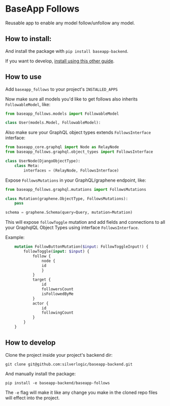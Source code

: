 # BaseApp Follows

Reusable app to enable any model follow/unfollow any model.


## How to install:

And install the package with `pip install baseapp-backend`.

If you want to develop, [install using this other guide](#how-to-develop).

## How to use

Add `baseapp_follows` to your project's `INSTALLED_APPS`

Now make sure all models you'd like to get follows also inherits `FollowableModel`, like:

```python
from baseapp_follows.models import FollowableModel

class User(models.Model, FollowableModel):
```

Also make sure your GraphQL object types extends `FollowsInterface` interface:

```python
from baseapp_core.graphql import Node as RelayNode
from baseapp_follows.graphql.object_types import FollowsInterface

class UserNode(DjangoObjectType):
    class Meta:
        interfaces = (RelayNode, FollowsInterface)
```

Expose `FollowsMutations` in your GraphQL/graphene endpoint, like:

```python
from baseapp_follows.graphql.mutations import FollowsMutations

class Mutation(graphene.ObjectType, FollowsMutations):
    pass

schema = graphene.Schema(query=Query, mutation=Mutation)
```

This will expose `followToggle` mutation and add fields and connections to all your GraphqlQL Object Types using interface `FollowsInterface`.

Example:

```graphql
    mutation FollowButtonMutation($input: FollowToggleInput!) {
        followToggle(input: $input) {
            follow {
                node {
                id
                }
            }
            target {
                id
                followersCount
                isFollowedByMe
            }
            actor {
                id
                followingCount
            }
        }
    }
```

## How to develop

Clone the project inside your project's backend dir:

```
git clone git@github.com:silverlogic/baseapp-backend.git
```

And manually install the package:

```
pip install -e baseapp-backend/baseapp-follows
```

The `-e` flag will make it like any change you make in the cloned repo files will effect into the project.